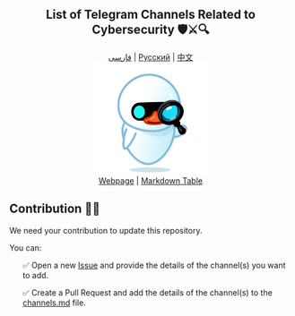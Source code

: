 <div align="center">
  <h2>List of Telegram Channels Related to Cybersecurity 🛡️⚔️🔍</h2>
</div>
<div align="center">
  <a href="./READMEs/README-fa.md">فارسی</a> | 
  <a href="./READMEs/README-ru.md">Русский</a> | 
  <a href="./READMEs/README-zh.md">中文</a>
</div>

<div align="center">
  <img src="./src/assets/icon.png" width="200" height="200" alt="Icon">
</div>

<div align="center">
  <a href="https://mehrazino.github.io/tg-cybersec/">Webpage</a> |
  <a href="./src/data/channels.md">Markdown Table</a>
</div>

## Contribution 🤝🔄

We need your contribution to update this repository.

You can:

<ul>
  <p>✅ Open a new <a href="https://github.com/mehrazino/tg-cybersec/issues/new">Issue</a> and provide the details of the channel(s) you want to add.</p>
  <p>✅ Create a Pull Request and add the details of the channel(s) to the <a href="./src/data/channels.md">channels.md</a> file.</p>
</ul>
